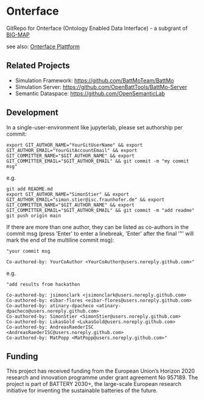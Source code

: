 # Onterface

GitRepo for Onterface (Ontology Enabled Data Interface) - a subgrant of [BIG-MAP](https://www.big-map.eu/)

see also: [Onterface Plattform](https://onterface.open-semantic-lab.org/wiki/)

## Related Projects
* Simulation Framework: https://github.com/BattMoTeam/BattMo
* Simulation Server: https://github.com/OpenBattTools/BattMo-Server
* Semantic Dataspace: https://github.com/OpenSemanticLab

## Development
In a single-user-environment like jupyterlab, please set authorship per commit:
```
export GIT_AUTHOR_NAME="YourGitUserName" && export GIT_AUTHOR_EMAIL="YourGitAccountEmail" && export GIT_COMMITTER_NAME="$GIT_AUTHOR_NAME" && export GIT_COMMITTER_EMAIL="$GIT_AUTHOR_EMAIL" && git commit -m "my commit msg"
```
e.g.
```
git add README.md
export GIT_AUTHOR_NAME="SimonStier" && export GIT_AUTHOR_EMAIL="simon.stier@isc.fraunhofer.de" && export GIT_COMMITTER_NAME="$GIT_AUTHOR_NAME" && export GIT_COMMITTER_EMAIL="$GIT_AUTHOR_EMAIL" && git commit -m "add readme"
git push origin main
```

If there are more than one author, they can be listed as co-authors in the commit msg (press 'Enter' to enter a linebreak, 'Enter' after the final '"' will mark the end of the multiline commit msg):
```
"your commit msg

Co-authored-by: YourCoAuthor <YourCoAuthor@users.noreply.github.com>"
```
e.g.
```
"add results from hackathon

Co-authored-by: jsimonclark <jsimonclark@users.noreply.github.com>
Co-authored-by: eibar-flores <eibar-flores@users.noreply.github.com>
Co-authored-by: atinary-dpacheco <atinary-dpacheco@users.noreply.github.com>
Co-authored-by: SimonStier <SimonStier@users.noreply.github.com>
Co-authored-by: LukasGold <LukasGold@users.noreply.github.com>
Co-authored-by: AndreasRaederISC <AndreasRaederISC@users.noreply.github.com>
Co-authored-by: MatPopp <MatPopp@users.noreply.github.com>"
```

## Funding
This project has received funding from the European Union’s Horizon 2020 research and innovation programme under grant agreement No 957189. The project is part of BATTERY 2030+, the large-scale European research initiative for inventing the sustainable batteries of the future.
